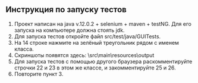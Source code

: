 ## Инструкция по запуску тестов
1. Проект написан на java v.12.0.2 + selenium + maven + testNG.
Для его запуска на компьютере должна стоять jdk.
2. Для запуска тестов откройте файл src/test/java/GUITests.
3. На 14 строке нажмите на зелёный треугольник рядом с именем класса.
4. Скриншоты появятся здесь: \src\main\resources\output
5. Для запуска тестов с помощью другого браузера раскомментируйте
строчки 22 и 23 в этом же классе, и закомментируйте 25 и 26.
6. Повторите пункт 3.
